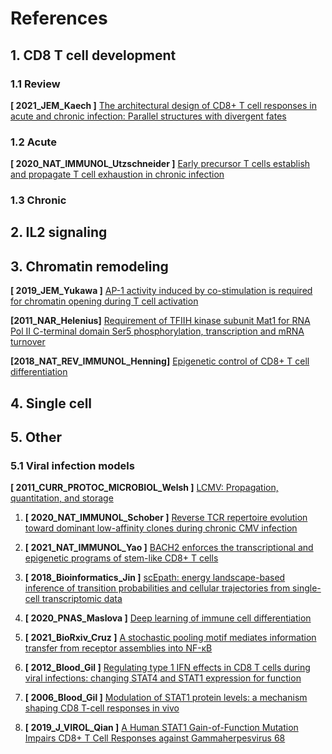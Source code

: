 # References

## 1. CD8 T cell development

### 1.1 Review
**[ 2021_JEM_Kaech ]** [The architectural design of CD8+ T cell responses in acute and chronic infection: Parallel structures with divergent fates](https://rupress.org/jem/article-abstract/218/4/e20201730/211912)

### 1.2 Acute
**[ 2020_NAT_IMMUNOL_Utzschneider ]** [Early precursor T cells establish and propagate T cell exhaustion in chronic infection](https://www.nature.com/articles/s41590-020-0760-z)

### 1.3 Chronic



## 2. IL2 signaling

## 3. Chromatin remodeling
**[ 2019_JEM_Yukawa ]** [AP-1 activity induced by co-stimulation is required for chromatin opening during T cell activation](https://rupress.org/jem/article/217/1/e20182009/132593/AP-1-activity-induced-by-co-stimulation-is)

**[2011_NAR_Helenius]** [Requirement of TFIIH kinase subunit Mat1 for RNA Pol II C-terminal domain Ser5 phosphorylation, transcription and mRNA turnover](https://academic.oup.com/nar/article/39/12/5025/2411484)

**[2018_NAT_REV_IMMUNOL_Henning]** [Epigenetic control of CD8+ T cell differentiation](https://www.nature.com/articles/nri.2017.146)

## 4. Single cell

## 5. Other
### 5.1 Viral infection models
**[ 2011_CURR_PROTOC_MICROBIOL_Welsh ]** [LCMV: Propagation, quantitation, and storage](https://currentprotocols.onlinelibrary.wiley.com/doi/10.1002/9780471729259.mc15a01s8)


1. **[ 2020_NAT_IMMUNOL_Schober ]** [Reverse TCR repertoire evolution toward dominant low-affinity clones during chronic CMV infection](https://www.nature.com/articles/s41590-020-0628-2)
2. **[ 2021_NAT_IMMUNOL_Yao ]** [BACH2 enforces the transcriptional and epigenetic programs of stem-like CD8+ T cells](https://www.nature.com/articles/s41590-021-00868-7?proof=t)
3. **[ 2018_Bioinformatics_Jin ]** [scEpath: energy landscape-based inference of transition probabilities and cellular trajectories from single-cell transcriptomic data](https://academic.oup.com/bioinformatics/article/34/12/2077/4838235?login=true)
4. **[ 2020_PNAS_Maslova ]** [Deep learning of immune cell differentiation](https://www.pnas.org/content/117/41/25655)

6. **[ 2021_BioRxiv_Cruz ]** [A stochastic pooling motif mediates information transfer from receptor assemblies into NF-κB](https://www.biorxiv.org/content/10.1101/2021.03.29.437543v1)
7. **[ 2012_Blood_Gil ]** [Regulating type 1 IFN effects in CD8 T cells during viral infections: changing STAT4 and STAT1 expression for function](https://ashpublications.org/blood/article/120/18/3718/30702)
8. **[ 2006_Blood_Gil ]** [Modulation of STAT1 protein levels: a mechanism shaping CD8 T-cell responses in vivo](https://ashpublications.org/blood/article/107/3/987/22144)
9. **[ 2019_J_VIROL_Qian ]** [A Human STAT1 Gain-of-Function Mutation Impairs CD8+ T Cell Responses against Gammaherpesvirus 68](https://jvi.asm.org/content/93/19/e00307-19.abstract)

